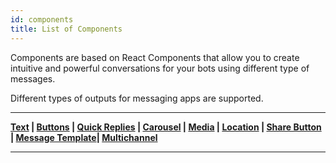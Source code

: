 ```yaml
---
id: components
title: List of Components
---
```


Components are based on React Components that allow you to create intuitive and powerful conversations for your bots using different type of messages. 

Different types of outputs for messaging apps are supported.

---

**[Text](text) | [Buttons](buttons)  | [Quick Replies](replies) | [Carousel](carousel) | [Media](media) | [Location](location) | [Share Button](sharebutton) | [Message Template](messagetemplate)| [Multichannel](multichannel)** 

---
